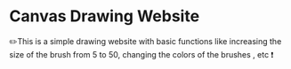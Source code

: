 # Canvas Drawing Website
✏️This is a simple drawing website with basic functions like increasing the size of the brush from 5 to 50, changing the colors of the brushes , etc ❗


